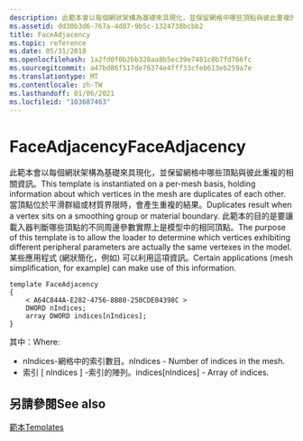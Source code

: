 ```yaml
---
description: 此範本會以每個網狀架構為基礎來具現化，並保留網格中哪些頂點與彼此重複的相關資訊。
ms.assetid: dd30b3d6-767a-4d87-9b5c-1324738bcbb2
title: FaceAdjacency
ms.topic: reference
ms.date: 05/31/2018
ms.openlocfilehash: 1a2fd0f0b2bb328aa8b5ec39e7481c0b7fd766fc
ms.sourcegitcommit: a47bd86f517de76374e4fff33cfeb613eb259a7e
ms.translationtype: MT
ms.contentlocale: zh-TW
ms.lasthandoff: 01/06/2021
ms.locfileid: "103687463"
---
```

# <a name="faceadjacency"></a><span data-ttu-id="b695a-103">FaceAdjacency</span><span class="sxs-lookup"><span data-stu-id="b695a-103">FaceAdjacency</span></span>

<span data-ttu-id="b695a-104">此範本會以每個網狀架構為基礎來具現化，並保留網格中哪些頂點與彼此重複的相關資訊。</span><span class="sxs-lookup"><span data-stu-id="b695a-104">This template is instantiated on a per-mesh basis, holding information about which vertices in the mesh are duplicates of each other.</span></span> <span data-ttu-id="b695a-105">當頂點位於平滑群組或材質界限時，會產生重複的結果。</span><span class="sxs-lookup"><span data-stu-id="b695a-105">Duplicates result when a vertex sits on a smoothing group or material boundary.</span></span> <span data-ttu-id="b695a-106">此範本的目的是要讓載入器判斷哪些頂點的不同周邊參數實際上是模型中的相同頂點。</span><span class="sxs-lookup"><span data-stu-id="b695a-106">The purpose of this template is to allow the loader to determine which vertices exhibiting different peripheral parameters are actually the same vertexes in the model.</span></span> <span data-ttu-id="b695a-107">某些應用程式 (網狀簡化，例如) 可以利用這項資訊。</span><span class="sxs-lookup"><span data-stu-id="b695a-107">Certain applications (mesh simplification, for example) can make use of this information.</span></span>

``` syntax
template FaceAdjacency
{
    < A64C844A-E282-4756-8B80-250CDE04398C >
    DWORD nIndices;
    array DWORD indices[nIndices];
} 
```

<span data-ttu-id="b695a-108">其中：</span><span class="sxs-lookup"><span data-stu-id="b695a-108">Where:</span></span>

-   <span data-ttu-id="b695a-109">nIndices-網格中的索引數目。</span><span class="sxs-lookup"><span data-stu-id="b695a-109">nIndices - Number of indices in the mesh.</span></span>
-   <span data-ttu-id="b695a-110">索引 \[ nIndices \] -索引的陣列。</span><span class="sxs-lookup"><span data-stu-id="b695a-110">indices\[nIndices\] - Array of indices.</span></span>

## <a name="see-also"></a><span data-ttu-id="b695a-111">另請參閱</span><span class="sxs-lookup"><span data-stu-id="b695a-111">See also</span></span>

<dl> <dt>

[<span data-ttu-id="b695a-112">範本</span><span class="sxs-lookup"><span data-stu-id="b695a-112">Templates</span></span>](dx9-graphics-reference-x-file-format-templates.md)
</dt> </dl>

 

 



